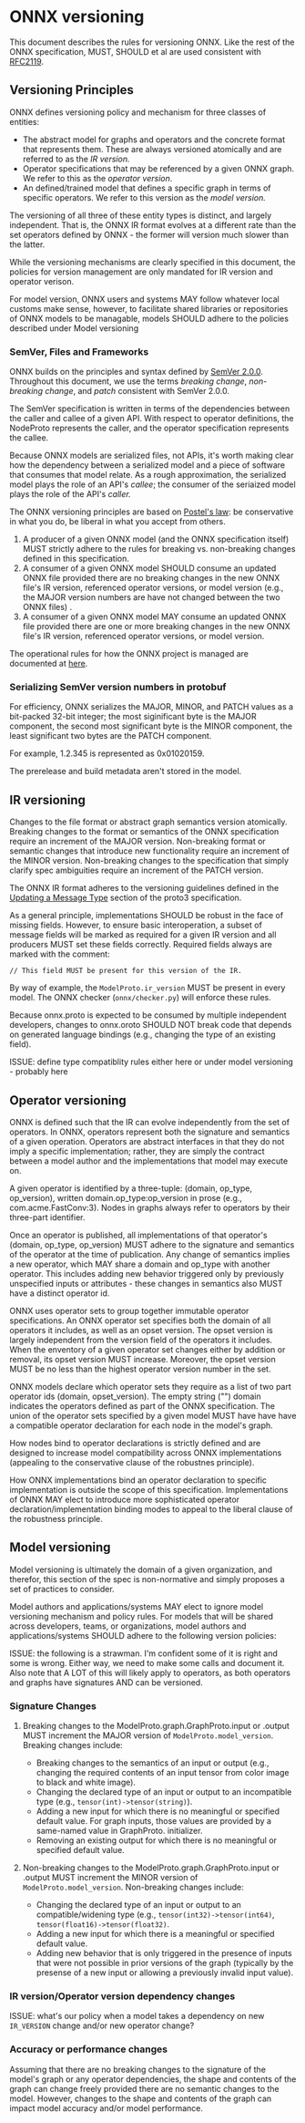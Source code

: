 # ONNX versioning

This document describes the rules for versioning ONNX. Like the rest of the ONNX
specification, MUST, SHOULD et al are used consistent with [RFC2119](https://tools.ietf.org/html/rfc2119).

## Versioning Principles

ONNX defines versioning policy and mechanism for three classes of entities:

* The abstract model for graphs and operators and the concrete format that represents them. These are always versioned atomically and are referred to as the *IR version.* 
* Operator specifications that may be referenced by a given ONNX graph. We refer to this as the *operator version*.
* An defined/trained model that defines a specific graph in terms of specific operators. We refer to this version as the *model version.* 

The versioning of all three of these entity types is distinct, and largely independent. That is,  the ONNX IR format evolves at a different rate than the set operators defined by ONNX - the former will version much slower than the latter.

While the versioning mechanisms are clearly specified in this document, the policies for version management are only mandated for IR version and operator verison.

For model version, ONNX users and systems MAY follow whatever local customs make sense, however, to facilitate shared libraries or repositories of ONNX models to be managable, models SHOULD adhere to the policies described under Model versioning

### SemVer, Files and Frameworks

ONNX builds on the principles and syntax defined by [SemVer 2.0.0](http://semver.org/spec/v2.0.0.html). Throughout this document, we use the terms *breaking change*, *non-breaking change*, and *patch* consistent with SemVer 2.0.0.

The SemVer specification is written in terms of the dependencies between the caller and callee of a given API.  With respect to operator definitions, the NodeProto represents the caller, and the operator specification represents the callee.

Because ONNX models are serialized files, not APIs, it's worth making clear how the dependency between a serialized model and a piece of software that consumes that model relate.  As a rough approximation, the serialized model plays the role of an API's *callee*; the consumer of the seriaized model plays the role of the API's *caller.*

The ONNX versioning principles are based on [Postel's law](https://en.wikipedia.org/wiki/Robustness_principle): be conservative in what you do, be liberal in what you accept from others.

1. A producer of a given ONNX model (and the ONNX specification itself) MUST strictly adhere to the rules for breaking vs. non-breaking changes defined in this specification.
2. A consumer of a given ONNX model SHOULD consume an updated ONNX file provided there are no breaking changes in the new ONNX file's IR version, referenced operator versions, or model version (e.g., the MAJOR version numbers are have not changed between the two ONNX files) .
3. A consumer of a given ONNX model MAY consume an updated ONNX file provided there are one or more breaking changes in the new ONNX file's IR version, referenced operator versions, or model version.

The operational rules for how the ONNX project is managed are documented at [here](../RELEASE-MANAGEMENT.md).

### Serializing SemVer version numbers in protobuf
For efficiency, ONNX serializes the MAJOR, MINOR, and PATCH values as a bit-packed 32-bit integer; the most siginificant byte is the MAJOR component, the second most significant byte is the MINOR component, the least significant two bytes are the PATCH component.

For example, 1.2.345 is represented as 0x01020159.

The prerelease and build metadata aren't stored in the model.

## IR versioning

Changes to the file format or abstract graph semantics version atomically. Breaking changes to the format or semantics of the ONNX specification require an increment of the MAJOR version.  Non-breaking format or semantic changes that introduce new functionality require an increment of the MINOR version. Non-breaking changes to the specification that simply clarify spec ambiguities require an increment of the PATCH version.

The ONNX IR format adheres to the versioning guidelines defined in the [Updating a Message Type](https://developers.google.com/protocol-buffers/docs/proto3#updating) section of the proto3 specification.

As a general principle, implementations SHOULD be robust in the face of missing fields. However, to ensure basic interoperation, a subset of message fields will be marked as required for a given IR version and all producers MUST set these fields correctly. Required fields always are marked with the comment:

    // This field MUST be present for this version of the IR.

By way of example, the `ModelProto.ir_version` MUST be present in every model.  The ONNX checker (`onnx/checker.py`) will enforce these rules.

Because onnx.proto is expected to be consumed by multiple independent developers, changes to onnx.oroto SHOULD NOT break code that depends on generated language bindings (e.g., changing the type of an existing field).

ISSUE: define type compatiblity rules either here or under model versioning - probably here

## Operator versioning

ONNX is defined such that the IR can evolve independently from the set of operators. In ONNX, operators represent both the signature and semantics of a given operation.  Operators are abstract interfaces in that they do not imply a specific implementation; rather, they are simply the contract between a model author and the implementations that model may execute on. 

A given operator is identified by a three-tuple: (domain, op_type, op_version), written domain.op_type:op_version in prose (e.g., com.acme.FastConv:3).  Nodes in graphs always refer
to operators by their three-part identifier.

Once an operator is published, all implementations of that operator's (domain, op_type, op_version) MUST adhere to the signature and semantics of the operator at the time of publication. 
Any change of semantics implies a new operator, which MAY share a domain and op_type with another operator. This includes adding new behavior triggered only by previously unspecified inputs or attributes - these changes in semantics also MUST have a distinct operator id.

ONNX uses operator sets to group together immutable operator specifications. An ONNX operator set
specifies both the domain of all operators it includes, as well as an opset version. The opset version is largely independent from the version field of the operators it includes. When the enventory of a given operator set changes either by addition or removal, its opset version MUST increase. Moreover,
the opset version MUST be no less than the highest operator version number in the set.

ONNX models declare which operator sets they require as a list of two part operator ids (domain, opset_version).  The empty string ("") domain indicates the operators defined as part of the 
ONNX specification. The union of the operator sets specified by a given model MUST have have have a compatible operator declaration for each node in the model's graph.  


How nodes bind to operator declarations is strictly defined and are designed to increase model compatibility across ONNX implementations (appealing to the conservative clause of the robustnes principle). 

How ONNX implementations bind an operator declaration to specific implementation is outside the scope of this specification.
Implementations of ONNX MAY elect to introduce more sophisticated operator declaration/implementation binding modes to appeal to the liberal clause of the robustness principle.

## Model versioning

Model versioning is ultimately the domain of a given organization, and therefor, this section of the spec is non-normative and simply proposes a set of practices to consider.

Model authors and applications/systems  MAY elect to ignore model versioning mechanism and policy rules. For models that will be shared across developers, teams, or organizations, model authors and applications/systems SHOULD adhere to the following version policies:

ISSUE: the following is a strawman. I'm confident some of it is right and some is wrong. Either way, we need to make some calls and document it.  Also note that A LOT of this will likely apply to operators, as both operators and graphs have signatures AND can be versioned.

### Signature Changes
1. Breaking changes to the ModelProto.graph.GraphProto.input or .output MUST increment the MAJOR version of `ModelProto.model_version`. Breaking changes include:

    * Breaking changes to the semantics of an input or output (e.g., changing the required contents of an input tensor from color image to black and white image).
    * Changing the declared type of an input or output to an incompatible type (e.g., `tensor(int)->tensor(string)`).
    * Adding a new input for which there is no meaningful or specified default value. For graph inputs, those values are provided by a same-named value in GraphProto. initializer.
    * Removing an existing output for which there is no meaningful or specified default value.

2. Non-breaking changes to the ModelProto.graph.GraphProto.input or .output MUST increment the MINOR version of `ModelProto.model_version`. Non-breaking changes include:

    * Changing the declared type of an input or output to an compatible/widening type (e.g., `tensor(int32)->tensor(int64)`, `tensor(float16)->tensor(float32)`.
    * Adding a new input for which there is a meaningful or specified default value.
    * Adding new behavior that is only triggered in the presence of inputs that were not
    possible in prior versions of the graph (typically by the presense of a new input
    or allowing a previously invalid input value).

### IR version/Operator version dependency changes

ISSUE: what's our policy when a model takes a dependency on new `IR_VERSION` change and/or new operator change?


### Accuracy or performance changes

Assuming that there are no breaking changes to the signature of the model's graph or any operator dependencies, the shape and contents of the graph can change freely provided there are no semantic changes to the model. However, changes to the shape and contents of the graph can impact model accuracy and/or model performance.


